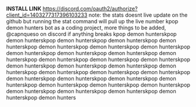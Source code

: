**INSTALL LINK** https://discord.com/oauth2/authorize?client_id=1403277317396103233
note: the stats doesnt live update on the github but running the stat command will pull up the live number
kpop demon hunters bot as a coding project, more things to be added, @capnqueso on discord if anything breaks
kpop demon hunterskpop demon hunterskpop demon hunterskpop demon hunterskpop demon hunterskpop demon hunterskpop demon hunterskpop demon hunterskpop demon hunterskpop demon hunterskpop demon hunterskpop demon hunterskpop demon hunterskpop demon hunterskpop demon hunterskpop demon hunterskpop demon hunterskpop demon hunterskpop demon hunterskpop demon hunterskpop demon hunterskpop demon hunterskpop demon hunterskpop demon hunterskpop demon hunterskpop demon hunterskpop demon hunterskpop demon hunterskpop demon hunterskpop demon hunterskpop demon hunterskpop demon hunterskpop demon hunterskpop demon hunters

